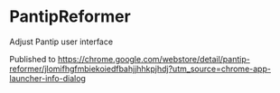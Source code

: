 # PantipReformer
Adjust Pantip user interface

Published to https://chrome.google.com/webstore/detail/pantip-reformer/jlomifhgfmbiekoiedfbahjjhhkpjhdj?utm_source=chrome-app-launcher-info-dialog
